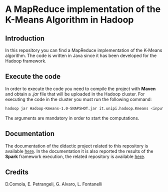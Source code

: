 # A MapReduce implementation of the K-Means Algorithm in Hadoop

## Introduction
In this repository you can find a MapReduce implementation of the K-Means algorithm. The code is written in Java since it has been developed for the Hadoop framework.

## Execute the code
In order to execute the code you need to compile the project with **Maven** and obtain a *.jar* file that will be uploaded in the Hadoop cluster. 
For executing the code in the cluster you must run the following command:
```sh
hadoop jar Hadoop-Kmeans-1.0-SNAPSHOT.jar it.unipi.hadoop.Kmeans <input file> <centroid file> <cluster number> <reducers number> <output folder>
```
The arguments are mandatory in order to start the computations. 

## Documentation
The documentation of the didactic project related to this repository is available [here](https://github.com/fontanellileonardo/Hadoop-Kmeans/blob/master/doc/CLOUD_Project_Hadoop___Spark_Documentation.pdf).
In the documentation it is also reported the results of the **Spark** framework execution, the related repository is available [here](https://github.com/fontanellileonardo/Spark-Kmeans).

## Credits
D.Comola, E. Petrangeli, G. Alvaro, L. Fontanelli
